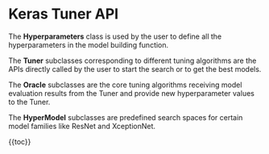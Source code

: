 # Keras Tuner API

The **Hyperparameters** class is used by the user to define all the hyperparameters
in the model building function.

The **Tuner** subclasses corresponding to different tuning algorithms are the APIs
directly called by the user to start the search or to get the best models.

The **Oracle** subclasses are the core tuning algorithms receiving model evaluation
results from the Tuner and provide new hyperparameter values to the Tuner.

The **HyperModel** subclasses are predefined search spaces for certain model
families like ResNet and XceptionNet.

{{toc}}

